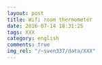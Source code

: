```yaml
---
layout: post
title: Wifi room thermometer
date: 2016-07-14 18:31:25
tags: XXX
category: english
comments: true
img_rel: "/~sven337/data/XXX"
---
```


